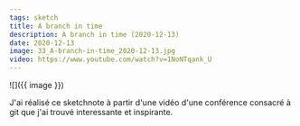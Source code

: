 ```yaml
---
tags: sketch
title: A branch in time
description: A branch in time (2020-12-13)
date: 2020-12-13
image: 33_A-branch-in-time_2020-12-13.jpg
video: https://www.youtube.com/watch?v=1NoNTqank_U
---
```


![]({{ image }}) 

<p>
    J'ai réalisé ce sketchnote à partir d'une vidéo d'une conférence consacré à git que j'ai trouvé interessante et inspirante.
</p>
